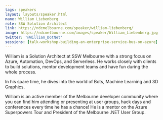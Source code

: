 ```yaml
---
tags: speakers
layout: layouts/speaker.html
name: William Liebenberg
role: SSW Solution Architect
link: https://ndcmelbourne.com/speaker/william-liebenberg/
image: https://ndcmelbourne.com/images/speaker/William_Liebenberg.jpg
twitter: '@William_DotNet'
sessions: [talk-workshop-building-an-enterprise-service-bus-on-azure]
---
```

William is a Solution Architect at SSW Melbourne with a strong focus on Azure, Automation, DevOps, and Serverless. He works closely with clients to build solutions, mentor development teams and have fun during the whole process.

In his spare time, he dives into the world of Bots, Machine Learning and 3D Graphics.

William is an active member of the Melbourne developer community where you can find him attending or presenting at user groups, hack days and conferences every time he has a chance! He is a mentor on the Azure Superpowers Tour and President of the Melbourne .NET User Group.